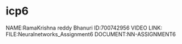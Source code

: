 # icp6
NAME:RamaKrishna reddy Bhanuri
ID:700742956
VIDEO LINK:
FILE:Neuralnetworks_Assignment6 
DOCUMENT:NN-ASSIGNMENT6

